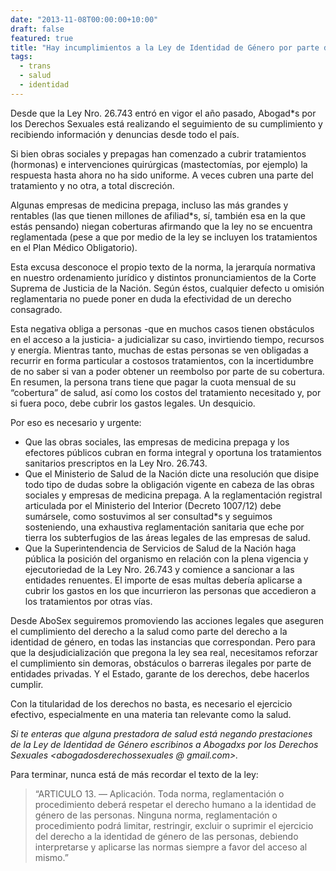 ```yaml
---
date: "2013-11-08T00:00:00+10:00"
draft: false
featured: true
title: "Hay incumplimientos a la Ley de Identidad de Género por parte de prepagas y obras sociales: la Superintendencia de Servicios de Salud debe actuar"
tags:
  - trans
  - salud
  - identidad
---
```


Desde que la Ley Nro. 26.743 entró en vigor el año pasado, Abogad*s por los Derechos Sexuales está realizando el seguimiento de su cumplimiento y recibiendo información y denuncias desde todo el país.

Si bien obras sociales y prepagas han comenzado a cubrir tratamientos (hormonas) e intervenciones quirúrgicas (mastectomías, por ejemplo) la respuesta hasta ahora no ha sido uniforme. A veces cubren una parte del tratamiento y no otra, a total discreción.

Algunas empresas de medicina prepaga, incluso las más grandes y rentables (las que tienen millones de afiliad*s, sí, también esa en la que estás pensando) niegan coberturas afirmando que la ley no se encuentra reglamentada (pese a que por medio de la ley se incluyen los tratamientos en el Plan Médico Obligatorio).

Esta excusa desconoce el propio texto de la norma, la jerarquía normativa en nuestro ordenamiento jurídico y distintos pronunciamientos de la Corte Suprema de Justicia de la Nación. Según éstos, cualquier defecto u omisión reglamentaria no puede poner en duda la efectividad de un derecho consagrado.

Esta negativa obliga a personas -que en muchos casos tienen obstáculos en el acceso a la justicia- a judicializar su caso, invirtiendo tiempo, recursos y energía. Mientras tanto, muchas de estas personas se ven obligadas a recurrir en forma particular a costosos tratamientos, con la incertidumbre de no saber si van a poder obtener un reembolso por parte de su cobertura. En resumen, la persona trans tiene que pagar la cuota mensual de su “cobertura” de salud, así como los costos del tratamiento necesitado y, por si fuera poco, debe cubrir los gastos legales. Un desquicio.

Por eso es necesario y urgente:

- Que las obras sociales, las empresas de medicina prepaga y los efectores públicos cubran en forma integral y oportuna los tratamientos sanitarios prescriptos en la Ley Nro. 26.743.
- Que el Ministerio de Salud de la Nación dicte una resolución que disipe todo tipo de dudas sobre la obligación vigente en cabeza de las obras sociales y empresas de medicina prepaga. A la reglamentación registral articulada por el Ministerio del Interior (Decreto 1007/12) debe sumársele, como sostuvimos al ser consultad*s y seguimos sosteniendo, una exhaustiva reglamentación sanitaria que eche por tierra los subterfugios de las áreas legales de las empresas de salud.
- Que la Superintendencia de Servicios de Salud de la Nación haga pública la posición del organismo en relación con la plena vigencia y ejecutoriedad de la Ley Nro. 26.743 y comience a sancionar a las entidades renuentes. El importe de esas multas debería aplicarse a cubrir los gastos en los que incurrieron las personas que accedieron a los tratamientos por otras vías.

Desde AboSex seguiremos promoviendo las acciones legales que aseguren el cumplimiento del derecho a la salud como parte del derecho a la identidad de género, en todas las instancias que correspondan. Pero para que la desjudicialización que pregona la ley sea real, necesitamos reforzar el cumplimiento sin demoras, obstáculos o barreras ilegales por parte de entidades privadas. Y el Estado, garante de los derechos, debe hacerlos cumplir.

Con la titularidad de los derechos no basta, es necesario el ejercicio efectivo, especialmente en una materia tan relevante como la salud.

*Si te enteras que alguna prestadora de salud está negando prestaciones de la Ley de Identidad de Género escribinos a Abogadxs por los Derechos Sexuales <abogadosderechossexuales @ gmail.com>.*

Para terminar, nunca está de más recordar el texto de la ley:

>“ARTICULO 13. — Aplicación. Toda norma, reglamentación o procedimiento deberá respetar el derecho humano a la identidad de género de las personas. Ninguna norma, reglamentación o procedimiento podrá limitar, restringir, excluir o suprimir el ejercicio del derecho a la identidad de género de las personas, debiendo interpretarse y aplicarse las normas siempre a favor del acceso al mismo.”


